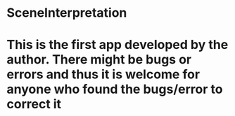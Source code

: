 # SceneInterpretation

# This is the first app developed by the author. There might be bugs or errors and thus it is welcome for anyone who found the bugs/error to correct it
